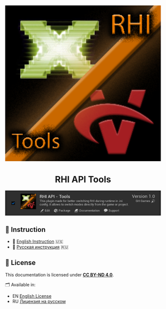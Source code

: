 <p align="center">
  <img src="Logo/RHI_API_Tools_ICON_256.png" alt="RHI API Tools Logo" width="512"/>
</p>

<h1 align="center">RHI API Tools</h1>

<p align="center">
  <img src="Images/RHI_API_Tools_PLUGIN.png" width="900"/> 
</p>

## 📖 Instruction

- 📘 [English Instruction](Docs/Instructions_EN.md) 🇺🇸  
- 📗 [Русская инструкция](Docs/Instructions_RU.md) 🇷🇺


## 📜 License

This documentation is licensed under **[CC BY-ND 4.0](https://creativecommons.org/licenses/by-nd/4.0/)**.

🗂️ Available in:
- EN [English License](License/LICENSE_EN.md)
- RU [Лицензия на русском](License/LICENSE_RU.md)
